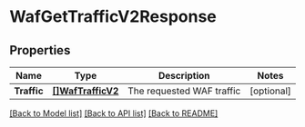 # WafGetTrafficV2Response

## Properties

Name | Type | Description | Notes
------------ | ------------- | ------------- | -------------
**Traffic** | [**[]WafTrafficV2**](wafTrafficV2.md) | The requested WAF traffic | [optional] 

[[Back to Model list]](../README.md#documentation-for-models) [[Back to API list]](../README.md#documentation-for-api-endpoints) [[Back to README]](../README.md)


